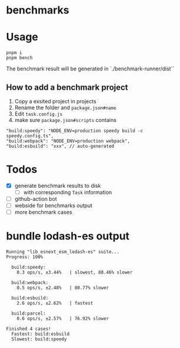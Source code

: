 # benchmarks

# Usage

```
pnpm i
pnpm bench
```

The benchmark result will be generated in `./benchmark-runner/dist``

## How to add a benchmark project

1. Copy a exsited project in projects
2. Rename the folder and `package.json#name`
3. Edit `task.config.js`
4. make sure `package.json#scripts` contains

```
"build:speedy": "NODE_ENV=production speedy build -c speedy.config.ts",
"build:webpack": "NODE_ENV=production webpack",
"build:esbuild": "xxx", // auto-generated
```

# Todos

- [x] generate benchmark results to disk
  - [ ] with corresponding `Task` information
- [ ] github-action bot
- [ ] webside for benchmarks output
- [ ] more benchmark cases

## 

# bundle lodash-es output

```
Running "lib_esnext_esm_lodash-es" suite...
Progress: 100%

  build:speedy:
    0.3 ops/s, ±3.44%   | slowest, 88.46% slower

  build:webpack:
    0.5 ops/s, ±2.48%   | 80.77% slower

  build:esbuild:
    2.6 ops/s, ±2.62%   | fastest

  build:parcel:
    0.6 ops/s, ±2.57%   | 76.92% slower

Finished 4 cases!
  Fastest: build:esbuild
  Slowest: build:speedy
```

